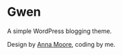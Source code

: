 # Gwen

A simple WordPress blogging theme.

Design by [Anna Moore](http://thelovelydesign.co/), coding by me.